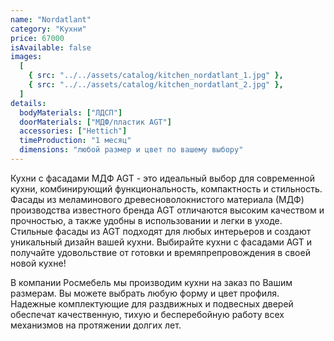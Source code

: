 ```yaml
---
name: "Nordatlant"
category: "Кухни"
price: 67000
isAvailable: false
images:
  [
    { src: "../../assets/catalog/kitchen_nordatlant_1.jpg" },
    { src: "../../assets/catalog/kitchen_nordatlant_2.jpg" },
  ]
details:
  bodyMaterials: ["ЛДСП"]
  doorMaterials: ["МДФ/пластик AGT"]
  accessories: ["Hettich"]
  timeProduction: "1 месяц"
  dimensions: "любой размер и цвет по вашему выбору"
---
```


Кухни с фасадами МДФ AGT - это идеальный выбор для современной кухни, комбинирующий функциональность, компактность и стильность. Фасады из меламинового древесноволокнистого материала (МДФ) производства известного бренда AGT отличаются высоким качеством и прочностью, а также удобны в использовании и легки в уходе. Стильные фасады из AGT подходят для любых интерьеров и создают уникальный дизайн вашей кухни. Выбирайте кухни с фасадами AGT и получайте удовольствие от готовки и времяпрепровождения в своей новой кухне!

В компании Росмебель мы производим кухни на заказ по Вашим размерам. Вы можете выбрать любую форму и цвет профиля.
Надежные комплектующие для раздвижных и подвесных дверей обеспечат качественную, тихую и бесперебойную работу всех механизмов на протяжении долгих лет.
